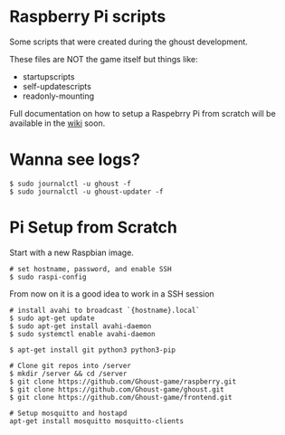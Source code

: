 # Raspberry Pi scripts

Some scripts that were created during the ghoust development.

These files are NOT the game itself but things like:

- startupscripts
- self-updatescripts
- readonly-mounting

Full documentation on how to setup a Raspebrry Pi from scratch will be available in the [wiki](https://github.com/Ghoust-game/raspberry/wiki) soon.


# Wanna see logs?

    $ sudo journalctl -u ghoust -f
    $ sudo journalctl -u ghoust-updater -f


# Pi Setup from Scratch

Start with a new Raspbian image.

    # set hostname, password, and enable SSH
    $ sudo raspi-config

From now on it is a good idea to work in a SSH session

    # install avahi to broadcast `{hostname}.local`
    $ sudo apt-get update
    $ sudo apt-get install avahi-daemon
    $ sudo systemctl enable avahi-daemon

    $ apt-get install git python3 python3-pip

    # Clone git repos into /server
    $ mkdir /server && cd /server
    $ git clone https://github.com/Ghoust-game/raspberry.git
    $ git clone https://github.com/Ghoust-game/ghoust.git
    $ git clone https://github.com/Ghoust-game/frontend.git

    # Setup mosquitto and hostapd
    apt-get install mosquitto mosquitto-clients
